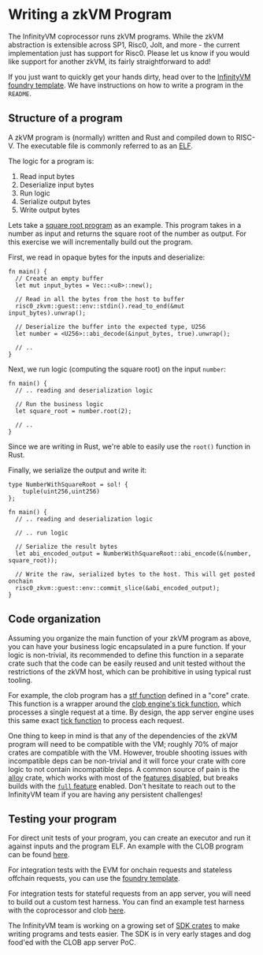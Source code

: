 # Writing a zkVM Program

The InfinityVM coprocessor runs zkVM programs. While the zkVM abstraction is extensible across SP1, Risc0, Jolt, and more - the current implementation just has support for Risc0. Please let us know if you would like support for another zkVM, its fairly straightforward to add!

If you just want to quickly get your hands dirty, head over to the [InfinityVM foundry template](https://github.com/InfinityVM/infinity-foundry-template). We have instructions on how to write a program in the `README`.

## Structure of a program

A zkVM program is (normally) written and Rust and compiled down to RISC-V. The executable file is commonly referred to as an [ELF](https://en.wikipedia.org/wiki/Executable_and_Linkable_Format).

The logic for a program is:

1. Read input bytes
1. Deserialize input bytes
1. Run logic
1. Serialize output bytes
1. Write output bytes

Lets take a [square root program](https://github.com/InfinityVM/infinity-foundry-template/blob/main/programs/app/src/square-root.rs) as an example. This program takes in a number as input and returns the square root of the number as output. For this exercise we will incrementally build out the program.

First, we read in opaque bytes for the inputs and deserialize:

```rust,ignore
fn main() {
  // Create an empty buffer
  let mut input_bytes = Vec::<u8>::new();
  
  // Read in all the bytes from the host to buffer
  risc0_zkvm::guest::env::stdin().read_to_end(&mut input_bytes).unwrap();

  // Deserialize the buffer into the expected type, U256
  let number = <U256>::abi_decode(&input_bytes, true).unwrap();

  // ..
}
```

Next, we run logic (computing the square root) on the input `number`:

```rust,ignore
fn main() {
  // .. reading and deserialization logic

  // Run the business logic
  let square_root = number.root(2);

  // ..
}
```
Since we are writing in Rust, we're able to easily use the `root()` function in Rust.

Finally, we serialize the output and write it:

```rust,ignore
type NumberWithSquareRoot = sol! {
    tuple(uint256,uint256)
};

fn main() {
  // .. reading and deserialization logic

  // .. run logic

  // Serialize the result bytes
  let abi_encoded_output = NumberWithSquareRoot::abi_encode(&(number, square_root));

  // Write the raw, serialized bytes to the host. This will get posted onchain
  risc0_zkvm::guest::env::commit_slice(&abi_encoded_output);
}
```

## Code organization

Assuming you organize the main function of your zkVM program as above, you can have your business logic encapsulated in a pure function. If your logic is non-trivial, its recommended to define this function in a separate crate such that the code can be easily reused and unit tested without the restrictions of the zkVM host, which can be prohibitive in using typical rust tooling.

For example, the clob program has a [stf function](stf) defined in a "core" crate. This function is a wrapper around the [clob engine's tick function](stf-tick), which processes a single request at a time. By design, the app server engine uses this same exact [tick function](engine-tick) to process each request.

One thing to keep in mind is that any of the dependencies of the zkVM program will need to be compatible with the VM; roughly 70% of major crates are compatible with the VM. However, trouble shooting issues with incompatible deps can be non-trivial and it will force your crate with core logic to not contain incompatible deps. A common source of pain is the [alloy](alloy-features) crate, which works with most of the [features disabled](alloy-infinity), but breaks builds with the [`full` feature](alloy-full) enabled. Don't hesitate to reach out to the InfinityVM team if you are having any persistent challenges!

## Testing your program

For direct unit tests of your program, you can create an executor and run it against inputs and the program ELF. An example with the CLOB program can be found [here](clob-unit).

For integration tests with the EVM for onchain requests and stateless offchain requests, you can use the [foundry template](template).

For integration tests for stateful requests from an app server, you will need to build out a custom test harness. You can find an example test harness with the coprocessor and clob [here](infinity-test-harness). 

The InfinityVM team is working on a growing set of [SDK crates](sdk-crates) to make writing programs and tests easier. The SDK is in very early stages and dog food'ed with the CLOB app server PoC.


[template]: https://github.com/InfinityVM/infinity-foundry-template
[offchain]: offchain.md
[clob]: clob.md
[square-root]: square-root.md
[square-root-app]: https://github.com/InfinityVM/infinity-foundry-template/blob/main/programs/app/src/square-root.rs
[elf]: https://en.wikipedia.org/wiki/Executable_and_Linkable_Format
[clob-app]: https://github.com/InfinityVM/InfinityVM/blob/main/clob/programs/app/src/clob.rs
[engine-tick]: https://github.com/InfinityVM/InfinityVM/blob/f0d3e956e67d07e68a2670ebbafe6a34839f3df5/clob/node/src/engine.rs#L66
[stf-tick]: https://github.com/InfinityVM/InfinityVM/blob/f0d3e956e67d07e68a2670ebbafe6a34839f3df5/clob/core/src/lib.rs#L282
[tick-unit]: https://github.com/InfinityVM/InfinityVM/blob/f0d3e956e67d07e68a2670ebbafe6a34839f3df5/clob/core/src/lib.rs#L348
[stf]: https://github.com/InfinityVM/InfinityVM/blob/f0d3e956e67d07e68a2670ebbafe6a34839f3df5/clob/core/src/lib.rs#L275
[alloy-full]: https://github.com/alloy-rs/alloy/blob/3f5f1e5de21552ed875ffdc16fb4d5db9d1ba0e8/crates/alloy/Cargo.toml#L76
[alloy-features]: https://docs.rs/crate/alloy/latest/features
[alloy-infinity]: https://github.com/InfinityVM/InfinityVM/blob/f0d3e956e67d07e68a2670ebbafe6a34839f3df5/Cargo.toml#L118
[clob-unit]: https://github.com/InfinityVM/InfinityVM/blob/f0d3e956e67d07e68a2670ebbafe6a34839f3df5/clob/programs/src/lib.rs#L120
[infinity-test-harness]: (https://github.com/InfinityVM/InfinityVM/blob/main/test/e2e/src/lib.rs)
[sdk-crates]: https://github.com/InfinityVM/InfinityVM/tree/main/crates/sdk